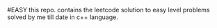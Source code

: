 #EASY 
this repo. contains the leetcode solution to easy level problems solved by me till date in c++ language.
